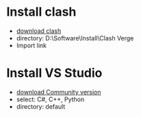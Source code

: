 # Install clash
- [download clash](https://github.com/clash-verge-rev/clash-verge-rev/releases)
- directory: D:\Software\Install\Clash Verge
- Import link

# Install VS Studio
- [download Community version](https://visualstudio.microsoft.com/zh-hans/?icid=SSM_AS_VisualStudio)
- select: C#, C++, Python
- directory: default
